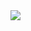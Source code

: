 <img src="https://capsule-render.vercel.app/api?type=transparent&color=timeAuto&height=300&section=header&text=Hello,%20I'm%20Kangmin%20Moon&fontSize=90" />
